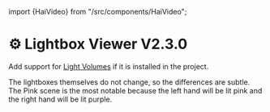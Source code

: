 ﻿---
unlisted: true
---

import {HaiVideo} from "/src/components/HaiVideo";

# ⚙️ Lightbox Viewer V2.3.0

Add support for [Light Volumes](https://github.com/REDSIM/VRCLightVolumes) if it is installed in the project.

The lightboxes themselves do not change, so the differences are subtle.
The Pink scene is the most notable because the left hand will be lit pink and the right hand will be lit purple.

<HaiVideo src="./img/lightbox-viewer/gvIpDdvoyu.mp4" loop={true}></HaiVideo>